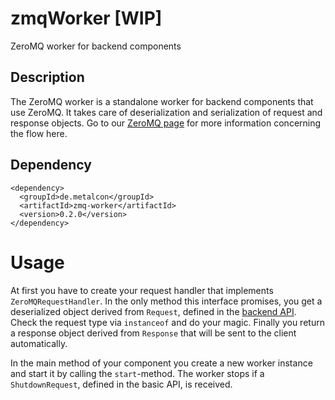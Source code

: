 # zmqWorker [WIP]

ZeroMQ worker for backend components

## Description

The ZeroMQ worker is a standalone worker for backend components that use ZeroMQ.
It takes care of deserialization and serialization of request and response objects.
Go to our [ZeroMQ page](../../../main/wiki/techZeroMQ) for more information concerning the flow here.

## Dependency

    <dependency>
      <groupId>de.metalcon</groupId>
      <artifactId>zmq-worker</artifactId>
      <version>0.2.0</version>
    </dependency>

# Usage

At first you have to create your request handler that implements `ZeroMQRequestHandler`.
In the only method this interface promises, you get a deserialized object derived from `Request`, defined in the [backend API](../../../backendApi).
Check the request type via `instanceof` and do your magic.
Finally you return a response object derived from `Response` that will be sent to the client automatically.

In the main method of your component you create a new worker instance and start it by calling the `start`-method.
The worker stops if a `ShutdownRequest`, defined in the basic API, is received.
